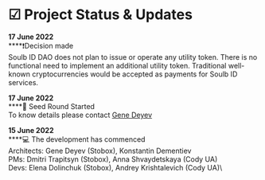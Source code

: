 # ☑ Project Status & Updates

**17 June 2022**\
****:exclamation:Decision made\
Soulb ID DAO does not plan to issue or operate any utility token. There is no functional need to implement an additional utility token. Traditional well-known cryptocurrencies would be accepted as payments for Soulb ID services.&#x20;

**17 June 2022**\
****:seedling: Seed Round Started\
To know details please contact [Gene Deyev](https://www.linkedin.com/in/deyev/)&#x20;

**15 June 2022**\
****:computer: The development has commenced\
Architects: Gene Deyev (Stobox), Konstantin Dementiev  \
PMs: Dmitri Trapitsyn (Stobox), Anna Shvaydetskaya (Cody UA)\
Devs: Elena Dolinchuk (Stobox), Andrey Krishtalevich (Cody UA)\

